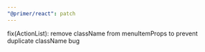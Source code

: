 ```yaml
---
"@primer/react": patch
---
```


fix(ActionList): remove className from menuItemProps to prevent duplicate className bug
